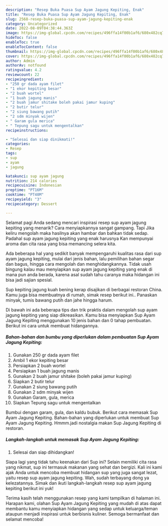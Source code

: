 ```yaml
---
description: "Resep Buka Puasa Sup Ayam Jagung Kepiting, Enak"
title: "Resep Buka Puasa Sup Ayam Jagung Kepiting, Enak"
slug: 2568-resep-buka-puasa-sup-ayam-jagung-kepiting-enak
category: Uncategorized
date: 2022-08-09T04:38:44.363Z
image: https://img-global.cpcdn.com/recipes/496ffa14f00b1af6/680x482cq70/sup-ayam-jagung-kepiting-foto-resep-utama.jpg
hideToc: false
enableToc: true
enableTocContent: false
thumbnail: https://img-global.cpcdn.com/recipes/496ffa14f00b1af6/680x482cq70/sup-ayam-jagung-kepiting-foto-resep-utama.jpg
cover: https://img-global.cpcdn.com/recipes/496ffa14f00b1af6/680x482cq70/sup-ayam-jagung-kepiting-foto-resep-utama.jpg
author: Admin
authorAv: notfound
ratingvalue: 4.2
reviewcount: 22
recipeingredient:
- "250 gr dada ayam filet"
- "1 ekor kepiting besar"
- "2 buah wortel"
- "1 buah jagung manis"
- "2 buah jamur shitake boleh pakai jamur kuping"
- "2 butir telur"
- "2 siung bawang putih"
- "2 sdm minyak wijen"
- " Garam gula merica"
- " Tepung sagu untuk mengentalkan"
recipeinstructions:

- "Selesai dan siap dinikmati!"
categories:
- Resep
tags:
- sup
- ayam
- jagung

katakunci: sup ayam jagung 
nutrition: 214 calories
recipecuisine: Indonesian
preptime: "PT16M"
cooktime: "PT40M"
recipeyield: "3"
recipecategory: Dessert

---
```



Selamat pagi Anda sedang mencari inspirasi resep sup ayam jagung kepiting yang menarik? Cara menyiapkannya sangat gampang. Tapi Jika keliru mengolah maka hasilnya akan hambar dan bahkan tidak sedap. Padahal sup ayam jagung kepiting yang enak harusnya Kan mempunyai aroma dan cita rasa yang bisa memancing selera kita.


Ada beberapa hal yang sedikit banyak mempengaruhi kualitas rasa dari sup ayam jagung kepiting, mulai dari jenis bahan, lalu pemilihan bahan segar dan bagus, hingga cara mengolah dan menghidangkannya. Tidak usah bingung kalau mau menyiapkan sup ayam jagung kepiting yang enak di mana pun anda berada, karena asal sudah tahu caranya maka hidangan ini bisa jadi sajian spesial.

Sup kepiting jagung kuah bening kerap disajikan di berbagai restoran China. Kamu juga bisa membuatnya di rumah, simak resep berikut ini.. Panaskan minyak, tumis bawang putih dan jahe hingga harum.


Di bawah ini ada beberapa tips dan trik praktis dalam mengolah sup ayam jagung kepiting yang siap dikreasikan. Kamu bisa menyiapkan Sup Ayam Jagung Kepiting menggunakan 10 jenis bahan dan 0 tahap pembuatan. Berikut ini cara untuk membuat hidangannya.

<!--inarticleads1-->

##### Bahan-bahan dan bumbu yang diperlukan dalam pembuatan Sup Ayam Jagung Kepiting:

1. Gunakan 250 gr dada ayam filet
1. Ambil 1 ekor kepiting besar
1. Persiapkan 2 buah wortel
1. Persiapkan 1 buah jagung manis
1. Gunakan 2 buah jamur shitake (boleh pakai jamur kuping)
1. Siapkan 2 butir telur
1. Gunakan 2 siung bawang putih
1. Gunakan 2 sdm minyak wijen
1. Gunakan  Garam, gula, merica
1. Siapkan  Tepung sagu untuk mengentalkan


Bumbui dengan garam, gula, dan kaldu bubuk. Berikut cara memasak Sup Ayam Jagung Kepiting. Bahan-bahan yang diperlukan untuk membuat Sup Ayam Jagung Kepiting. Hmmm.jadi nostalgia makan Sup Jagung Kepiting di restoran. 

<!--inarticleads2-->

##### Langkah-langkah untuk memasak Sup Ayam Jagung Kepiting:


1. Selesai dan siap dihidangkan!

Siapa lagi yang tidak tahu keenakan dari Sup ini? Selain memiliki cita rasa yang nikmat, sup ini termasuk makanan yang sehat dan bergizi. Kali ini kami ajak Anda untuk mencoba membuat hidangan sup yang juga sangat lezat, yaitu resep sup ayam jagung kepiting. Wah, sudah terbayang dong ya kelezatannya. Simak dan ikuti langkah-langkah resep sup ayam jagung kepiting berikut ini yuk! 

Terima kasih telah menggunakan resep yang kami tampilkan di halaman ini. Harapan kami, olahan Sup Ayam Jagung Kepiting yang mudah di atas dapat membantu kamu menyiapkan hidangan yang sedap untuk keluarga/teman ataupun menjadi inspirasi untuk berbisnis kuliner. Semoga bermanfaat dan selamat mencoba!
